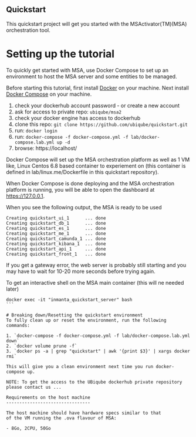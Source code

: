 Quickstart
------------------------------------

This quickstart project will get you started with the MSActivator(TM)(MSA) orchestration tool.


# Setting up the tutorial
To quickly get started with MSA, use Docker Compose to set up an environment to host the MSA server and some entities to be managed. 

Before starting this tutorial, first install [Docker](https://docs.docker.com/install/) on your machine. Next install [Docker Compose](https://docs.docker.com/compose/install/) on your machine.

1. check your dockerhub account password - or create a new account
2. ask for access to private repo: `ubiqube/msa2`
3. check your docker engine has access to dockerhub
4. clone this repo: `git clone https://github.com/ubiqube/quickstart.git`
5. run: `docker login`
6. run: `docker-compose -f docker-compose.yml -f lab/docker-compose.lab.yml up -d `
7. browse: https://localhost/

Docker Compose will set up the MSA orchestration platform as well as 1 VM like, Linux Centos 6.8 based container to experiement on (this container is defined in lab/linux.me/Dockerfile in this quickstart repository).  

When Docker Compose is done deploying and the MSA orchestration platform is running, you will be able to open the dashboard at https://127.0.0.1. 

When you see the following output, the MSA is ready to be used

```
Creating quickstart_ui_1      ... done
Creating quickstart_db_1      ... done
Creating quickstart_es_1      ... done
Creating quickstart_me_1      ... done
Creating quickstart_camunda_1 ... done
Creating quickstart_kibana_1  ... done
Creating quickstart_api_1     ... done
Creating quickstart_front_1   ... done
```

If you get a gateway error, the web server is probably still starting and you may have to wait for 10-20 more seconds before trying again.

To get an interactive shell on the MSA main container (this will ne needed later)
````
docker exec -it "inmanta_quickstart_server" bash
```

# Breaking down/Resetting the quickstart environment
To fully clean up or reset the environment, run the following commands:

1. `docker-compose -f docker-compose.yml -f lab/docker-compose.lab.yml down`
2. `docker volume prune -f`
3. `docker ps -a | grep "quickstart" | awk '{print $3}' | xargs docker rmi`

This will give you a clean environment next time you run docker-compose up.

NOTE: To get the access to the UBiqube dockerhub private repository please contact us ...

Requirements on the host machine
--------------------------------

The host machine should have hardware specs similar to that
of the VM running the .ova flavour of MSA:

- 8Go, 2CPU, 50Go
